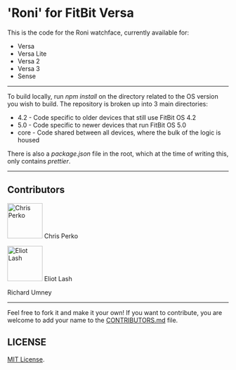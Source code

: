 # 'Roni' for FitBit Versa

This is the code for the Roni watchface, currently available for:
- Versa
- Versa Lite
- Versa 2
- Versa 3
- Sense

---

To build locally, run *npm install* on the directory related to the OS version you wish to 
build.  The repository is broken up into 3 main directories:
- 4.2 - Code specific to older devices that still use FitBit OS 4.2
- 5.0 - Code specific to newer devices that run FitBit OS 5.0
- core - Code shared between all devices, where the bulk of the logic is housed

There is also a *package.json* file in the root, which at the time of writing this, only
contains *prettier*.

---
## Contributors

[//]: contributor-faces

<a href="https://twitter.com/chrisjperko"><img src="https://pbs.twimg.com/profile_images/1264237205196812292/xFXPQrBR_400x400.jpg" title="Chris Perko" width="80" height="80"></a>
Chris Perko

<a href="https://twitter.com/eliot_l"><img src="https://pbs.twimg.com/profile_images/671496631586451456/N-pKhPDj_400x400.jpg" title="Eliot Lash" width="80" height="80"></a>
Eliot Lash

Richard Umney

[//]: contributor-faces

---
Feel free to fork it and make it your own!
If you want to contribute, you are welcome to add your name to the [CONTRIBUTORS.md](CONTRIBUTORS.md) file.

## LICENSE

[MIT License](LICENSE).
